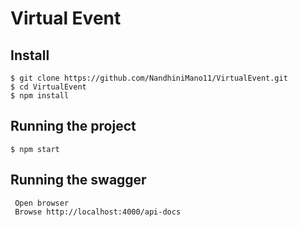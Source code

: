 # Virtual Event 
## Install

    $ git clone https://github.com/NandhiniMano11/VirtualEvent.git
    $ cd VirtualEvent
    $ npm install

## Running the project
    
    $ npm start

## Running the swagger 
     Open browser 
     Browse http://localhost:4000/api-docs 


